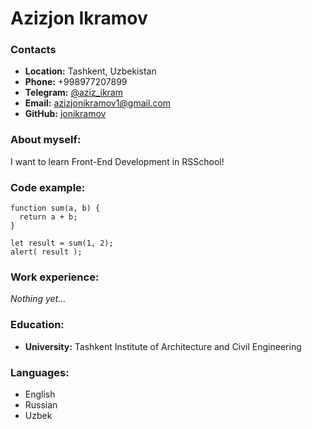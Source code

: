 # Azizjon Ikramov

### Contacts

* **Location:** Tashkent, Uzbekistan
* **Phone:** +998977207899
* **Telegram:** [@aziz_ikram](https://t.me/aziz_ikram "")
* **Email:** azizjonikramov1@gmail.com
* **GitHub:** [jonikramov](https://github.com/jonikramov "")

### About myself:
I want to learn Front-End Development in RSSchool!

### Code example:

```
function sum(a, b) {
  return a + b;
}

let result = sum(1, 2);
alert( result );
```

### Work experience:

*Nothing yet…*

### Education:

* **University:** Tashkent Institute of Architecture and Civil Engineering

### Languages:

* English
* Russian
* Uzbek